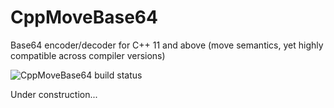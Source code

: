 # CppMoveBase64
Base64 encoder/decoder for C++ 11 and above (move semantics, yet highly compatible across compiler versions)

![CppMoveBase64 build status](https://api.travis-ci.org/mkrevuelta/CppMoveBase64.png "CppMoveBase64 build status")

Under construction...
